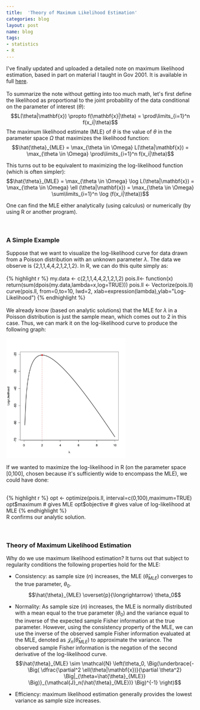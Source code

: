 ```yaml
---
title:  'Theory of Maximum Likelihood Estimation'
categories: blog
layout: post
name: blog
tags:
- statistics
- R
---
```


I've finally updated and uploaded a detailed note on maximum likelihood estimation, based in part on material I taught in Gov 2001. It is available in full [here](/assets/notes/Maximum_Likelihood_Estimation.pdf).
<br/>
<br/>
To summarize the note without getting into too much math, let's first define the likelihood as proportional to the joint probability of the data conditional on the parameter of interest ($\theta$):
$$L(\theta|\mathbf{x}) \propto f(\mathbf{x}|\theta) = \prod\limits_{i=1}^n f(x_i|\theta)$$
The maximum likelihood estimate (MLE) of $\theta$ is the value of $\theta$ in the parameter space $\Omega$ that maximizes the likelihood function:
$$\hat{\theta}_{MLE} = \max_{\theta \in \Omega} L(\theta|\mathbf{x}) = \max_{\theta \in \Omega} \prod\limits_{i=1}^n f(x_i|\theta)$$

This turns out to be equivalent to maximizing the log-likelihood function (which is often simpler):
$$\hat{\theta}_{MLE} = \max_{\theta \in \Omega} \log L(\theta|\mathbf{x}) = \max_{\theta \in \Omega} \ell (\theta|\mathbf{x}) = \max_{\theta \in \Omega} \sum\limits_{i=1}^n \log (f(x_i|\theta))$$

One can find the MLE either analytically (using calculus) or numerically (by using R or another program).
<br/>
<br/>
<br/>

### A Simple Example
Suppose that we want to visualize the log-likelihood curve for data drawn from a Poisson distribution with an unknown parameter $\lambda$. The data we observe is {2,1,1,4,4,2,1,2,1,2}. In R, we can do this quite simply as:
<br/>
<br/>
{% highlight r %}
my.data <- c(2,1,1,4,4,2,1,2,1,2)
pois.ll<- function(x) return(sum(dpois(my.data,lambda=x,log=TRUE)))
pois.ll <- Vectorize(pois.ll)
curve(pois.ll, from=0,to=10, lwd=2, xlab=expression(lambda),ylab="Log-Likelihood")
{% endhighlight %}
<br/>
<br/>
We already know (based on analytic solutions) that the MLE for $\lambda$ in a Poisson distribution is just the sample mean, which comes out to 2 in this case. Thus, we can mark it on the log-likelihood curve to produce the following graph:

<div class="post-image">
<a href="/assets/images/blog/poisson_ll.jpg"><img alt="poisson likelihood curve" src="/assets/images/blog/poisson_ll.jpg" height="320" width="320"/></a>
</div>

If we wanted to maximize the log-likelihood in R (on the parameter space \[0,100\], chosen because it's sufficiently wide to encompass the MLE), we could have done:

<br/>
{% highlight r %}
opt <- optimize(pois.ll, interval=c(0,100),maximum=TRUE)
opt$maximum # gives MLE
opt$objective # gives value of log-likelihood at MLE
{% endhighlight %}

<br/>
R confirms our analytic solution.
<br/>
<br/>
<br/>

### Theory of Maximum Likelihood Estimation
Why do we use maximum likelihood estimation? It turns out that subject to regularity conditions the following properties hold for the MLE:

* Consistency: as sample size ($n$) increases, the MLE ($\hat{\theta}_{MLE}$) converges to the true parameter, $\theta_0$.
$$\hat{\theta}_{MLE} \overset{p}{\longrightarrow} \theta_0$$

* Normality: As sample size ($n$) increases, the MLE is normally distributed with a mean equal to the true parameter ($\theta_0$) and the variance equal to the inverse of the expected sample Fisher information at the true parameter. However, using the consistency property of the MLE, we can use the inverse of the observed sample Fisher information evaluated at the MLE, denoted as $\mathcal{J}_n(\hat{\theta}_{MLE})$ to approximate the variance. The observed sample Fisher information is the negation of the second derivative of the log-likelihood curve.
$$\hat{\theta}_{MLE} \sim \mathcal{N} \left(\theta_0, \Big(\underbrace{- \Big( \dfrac{\partial^2 \ell(\theta|\mathbf{x})}{\partial \theta^2} \Big|_{\theta=\hat{\theta}_{MLE}} \Big)}_{\mathcal{J}_n(\hat{\theta}_{MLE})} \Big)^{-1} \right)$$

* Efficiency: maximum likelihood estimation generally provides the lowest variance as sample size increases.

